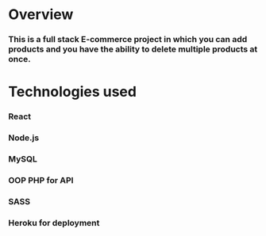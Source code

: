 # Overview

### This is a full stack E-commerce project in which you can add products and you have the ability to delete multiple products at once.

# Technologies used

### React

### Node.js

### MySQL

### OOP PHP for API

### SASS

### Heroku for deployment
